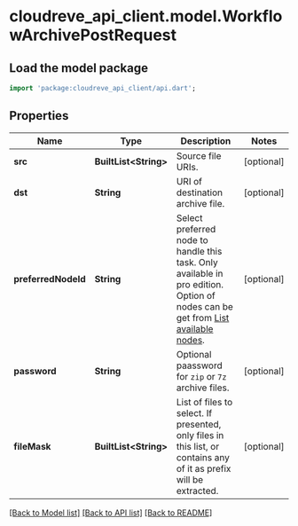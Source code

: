 # cloudreve_api_client.model.WorkflowArchivePostRequest

## Load the model package
```dart
import 'package:cloudreve_api_client/api.dart';
```

## Properties
Name | Type | Description | Notes
------------ | ------------- | ------------- | -------------
**src** | **BuiltList&lt;String&gt;** | Source file URIs. | [optional] 
**dst** | **String** | URI of destination archive file. | [optional] 
**preferredNodeId** | **String** | Select preferred node to handle this task. Only available in pro edition. Option of nodes can be get from [List available nodes](./list-available-nodes-308315715e0). | [optional] 
**password** | **String** | Optional paassword for `zip` or `7z` archive files. | [optional] 
**fileMask** | **BuiltList&lt;String&gt;** | List of files to select. If presented, only files in this list, or contains any of it as prefix will be extracted. | [optional] 

[[Back to Model list]](../README.md#documentation-for-models) [[Back to API list]](../README.md#documentation-for-api-endpoints) [[Back to README]](../README.md)


